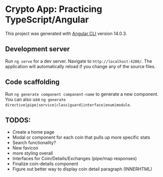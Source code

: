# Crypto App: Practicing TypeScript/Angular

This project was generated with [Angular CLI](https://github.com/angular/angular-cli) version 14.0.3.

## Development server

Run `ng serve` for a dev server. Navigate to `http://localhost:4200/`. The application will automatically reload if you change any of the source files.

## Code scaffolding

Run `ng generate component component-name` to generate a new component. You can also use `ng generate directive|pipe|service|class|guard|interface|enum|module`.

## TODOS:
- Create a home page
- Modal or component for each coin that pulls up more specific stats
- Search functionality?
- New favicon
- more styling overall
- Interfaces for Coin/Details/Exchanges (pipe/map responses)
- Finalize coin-details component
- Figure out better way to display coin detail paragraph (INNERHTML)

